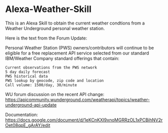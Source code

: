 # Alexa-Weather-Skill
This is an Alexa Skill to obtain the current weather condtions from a Weather Underground personal weather station. 

Here is the text from the Forum Update:

 Personal Weather Station (PWS) owners/contributors will continue to be eligible for a free replacement API service selected from     our standard IBM/Weather Company standard offerings that contain:
 

    Current observations from the PWS network
    5 day daily forecast
    PWS historical data
    PWS lookup by geocode, zip code and location
    Call volume: 1500/day, 30/minute


WU forum discussion on the recent API change:
https://apicommunity.wunderground.com/weatherapi/topics/weather-underground-api-update

Documentation:
https://docs.google.com/document/d/1eKCnKXI9xnoMGRRzOL1xPCBihNV2rOet08qpE_gArAY/edit

